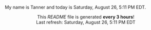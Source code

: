 My name is Tanner and today is Saturday, August 26, 5:11 PM EDT.

<p align="center">This <i>README</i> file is generated <b>every 3 hours</b>!</br>Last refresh: Saturday, August 26, 5:11 PM EDT<br /></p>
